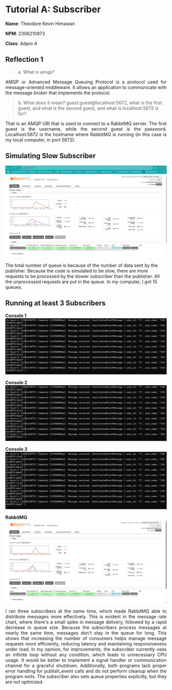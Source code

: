 # Tutorial A: Subscriber

**Name**: Theodore Kevin Himawan

**NPM**: 2306210973

**Class**: Adpro A

## Reflection 1

> a. What is amqp?

<p align="justify">AMQP or Advanced Message Queuing Protocol is a protocol used for message-oriented middleware. It allows an application to communicate with the message broker that implements the protocol.</p>

> b. What does it mean? guest:guest@localhost:5672, what is the first guest, and what is the second guest, and what is localhost:5672 is for?

<p align="justify">That is an AMQP URI that is used to connect to a RabbitMQ server. The first guest is the username, while the second guest is the password. Localhost:5672 is the hostname where RabbitMQ is running (in this case is my local computer, in port 5672).</p>

## Simulating Slow Subscriber

![Queue](static/images/queue.png)

The total number of queue is because of the number of data sent by the publisher. Because the code is simulated to be slow, there are more requests to be processed by the slower subscriber than the publisher. All the unprocessed requests are put in the queue. In my computer, I got 15 queues.

## Running at least 3 Subscribers

**Console 1**
![console 1](static/images/console1.png)

**Console 2**
![console 2](static/images/console2.png)

**Console 3**
![console 3](static/images/console3.png)

**RabbitMQ**
![rabbitmq](static/images/newqueue.png)

<p align="justify">I ran three subscribers at the same time, which made RabbitMQ able to distribute messages more effectively. This is evident in the message rate chart, where there's a small spike in message delivery, followed by a rapid decrease in queue size. Because the subscribers process messages at nearly the same time, messages don't stay in the queue for long. This shows that increasing the number of consumers helps manage message requests more efficiently, reducing latency and maintaining responsiveness under load. In my opinion, for improvements, the subscriber currently uses an infinite loop without any condition, which leads to unnecessary CPU usage. It would be better to implement a signal handler or communication channel for a graceful shutdown. Additionally, both programs lack proper error handling for publish_event calls and do not perform cleanup when the program exits. The subscriber also sets queue properties explicitly, but they are not optimized.</p>
